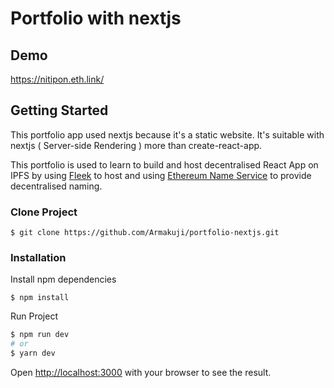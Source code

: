 # Portfolio with nextjs

## Demo

https://nitipon.eth.link/

## Getting Started

This portfolio app used nextjs because it's a static website. It's suitable with nextjs ( Server-side Rendering ) more than create-react-app.

This portfolio is used to learn to build and host decentralised React App on IPFS by using [Fleek](https://fleek.co/) to host and using [Ethereum Name Service](https://ens.domains/) to provide decentralised naming.

### Clone Project

```
$ git clone https://github.com/Armakuji/portfolio-nextjs.git
```

### Installation

Install npm dependencies

```
$ npm install
```

Run Project

```bash
$ npm run dev
# or
$ yarn dev
```

Open [http://localhost:3000](http://localhost:3000) with your browser to see the result.
